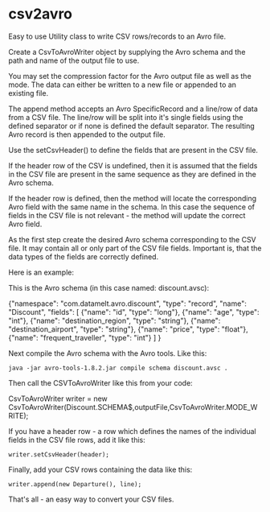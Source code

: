 # csv2avro

Easy to use Utility class to write CSV rows/records to an Avro file.

Create a CsvToAvroWriter object by supplying the Avro schema and the path
and name of the output file to use.

You may set the compression factor for the Avro output file as well as the
mode. The data can either be written to a new file or appended to an existing file.

The append method accepts an Avro SpecificRecord and a line/row of data from
a CSV file. The line/row will be split into it's single fields using the
defined separator or if none is defined the default separator. The resulting
Avro record is then appended to the output file.

Use the setCsvHeader() to define the fields that are present in the CSV file.

If the header row of the CSV is undefined, then it is assumed that the fields
in the CSV file are present in the same sequence as they are defined in the
Avro schema.

If the header row is defined, then the method will locate the corresponding Avro
field with the same name in the schema. In this case the sequence of fields in the
CSV file is not relevant - the method will update the correct Avro field.

As the first step create the desired Avro schema corresponding to the CSV file. It
may contain all or only part of the CSV file fields. Important is, that the data types
of the fields are correctly defined.

Here is an example:

This is the Avro schema (in this case named: discount.avsc):

{"namespace": "com.datamelt.avro.discount",
 "type": "record",
 "name": "Discount",
 "fields": [
	{"name": "id", "type": "long"},
	{"name": "age", "type": "int"},
	{"name": "destination_region", "type": "string"},
	{"name": "destination_airport", "type": "string"},
	{"name": "price", "type": "float"},
	{"name": "frequent_traveller", "type": "int"}
	]
}
	
Next compile the Avro schema with the Avro tools. Like this:

	java -jar avro-tools-1.8.2.jar compile schema discount.avsc .

Then call the CSVToAvroWriter like this from your code:

CsvToAvroWriter<Discount> writer = new CsvToAvroWriter<Discount>(Discount.SCHEMA$,outputFile,CsvToAvroWriter.MODE_WRITE);

If you have a header row - a row which defines the names of the individual fields in the
CSV file rows, add it like this:

	writer.setCsvHeader(header);

Finally, add your CSV rows containing the data like this:

	writer.append(new Departure(), line);

That's all - an easy way to convert your CSV files.


